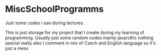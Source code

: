 MiscSchoolProgramms
===================

Just some codes i use during lectures

This is just storage for my project that I create during my learning of programming.
Usually just some random codes mainly java/c#/c
nothing special really
also I comment in mix of Czech and English language so it's just a mess
